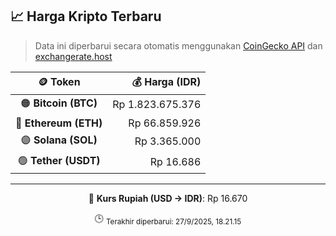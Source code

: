 

<!-- HARGA_KRIPTO -->
## 📈 Harga Kripto Terbaru

> Data ini diperbarui secara otomatis menggunakan [CoinGecko API](https://www.coingecko.com/) dan [exchangerate.host](https://exchangerate.host/)

<div align="center">

| 🪙 Token | 💰 Harga (IDR) |
|:------:|---------------:|
| 🟠 **Bitcoin (BTC)**   | Rp 1.823.675.376 |
| 🔵 **Ethereum (ETH)**  | Rp 66.859.926 |
| 🟣 **Solana (SOL)**    | Rp 3.365.000 |
| 🟢 **Tether (USDT)**   | Rp 16.686 |

---

💱 **Kurs Rupiah (USD → IDR)**: Rp 16.670

🕒 <sub>Terakhir diperbarui: 27/9/2025, 18.21.15</sub>

</div>
<!-- /HARGA_KRIPTO -->
